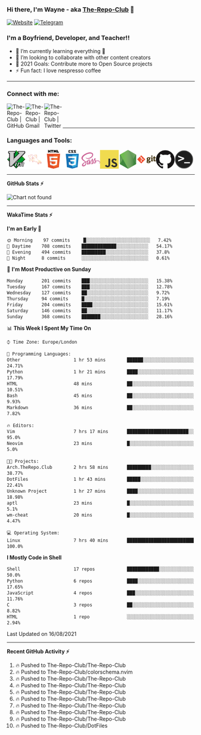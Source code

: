 ### Hi there, I'm Wayne - aka [The-Repo-Club][website] 👋

[![Website](https://img.shields.io/website?label=github.com/The-Repo-Club/&color=orange&style=flat-square&url=https://github.com/The-Repo-Club/)][website]
[![Telegram](https://img.shields.io/badge/Chat%20on-Telegram-orange.svg?color=orange&logo=telegram&style=flat-square)][telegram]

### I'm a Boyfriend, Developer, and Teacher!!

- 🌱 I’m currently learning everything 🤣
- 👯 I’m looking to collaborate with other content creators
- 🥅 2021 Goals: Contribute more to Open Source projects
- ⚡ Fun fact: I love nespresso coffee

---
### Connect with me:

[<img align="left" alt="The-Repo-Club | GitHub" width="50px" src="https://cdn.jsdelivr.net/npm/simple-icons@v3/icons/github.svg" />][website]
[<img align="left" alt="The-Repo-Club | Gmail" width="50px" src="https://cdn.jsdelivr.net/npm/simple-icons@v3/icons/gmail.svg" />][email]
[<img align="left" alt="The-Repo-Club | Twitter" width="50px" src="https://cdn.jsdelivr.net/npm/simple-icons@v3/icons/telegram.svg" />][telegram]

[website]: https://github.com/The-Repo-Club/
[email]: mailto:wayne6324@gmail.com
[telegram]: https://t.me/TheRepoClub

<br />
<br />
<br />

---
### Languages and Tools:

<img align="left" alt="Vim" width="50px" src="https://raw.githubusercontent.com/github/explore/80688e429a7d4ef2fca1e82350fe8e3517d3494d/topics/vim/vim.png" />
<img align="left" alt="Fish" width="50px" src="https://raw.githubusercontent.com/github/explore/80688e429a7d4ef2fca1e82350fe8e3517d3494d/topics/fish/fish.png" />
<img align="left" alt="HTML5" width="50px" src="https://raw.githubusercontent.com/github/explore/80688e429a7d4ef2fca1e82350fe8e3517d3494d/topics/html/html.png" />
<img align="left" alt="CSS3" width="50px" src="https://raw.githubusercontent.com/github/explore/80688e429a7d4ef2fca1e82350fe8e3517d3494d/topics/css/css.png" />
<img align="left" alt="Sass" width="50px" src="https://raw.githubusercontent.com/github/explore/80688e429a7d4ef2fca1e82350fe8e3517d3494d/topics/sass/sass.png" />
<img align="left" alt="JavaScript" width="50px" src="https://raw.githubusercontent.com/github/explore/80688e429a7d4ef2fca1e82350fe8e3517d3494d/topics/javascript/javascript.png" />
<img align="left" alt="Node.js" width="50px" src="https://raw.githubusercontent.com/github/explore/80688e429a7d4ef2fca1e82350fe8e3517d3494d/topics/nodejs/nodejs.png" />
<img align="left" alt="Git" width="50px" src="https://raw.githubusercontent.com/github/explore/80688e429a7d4ef2fca1e82350fe8e3517d3494d/topics/git/git.png" />
<img align="left" alt="GitHub" width="50px" src="https://raw.githubusercontent.com/github/explore/78df643247d429f6cc873026c0622819ad797942/topics/github/github.png" />
<img align="left" alt="Terminal" width="50px" src="https://raw.githubusercontent.com/github/explore/80688e429a7d4ef2fca1e82350fe8e3517d3494d/topics/terminal/terminal.png" />

<br />
<br />
<br />

---

**GitHub Stats ⚡**

![Chart not found](https://github-readme-stats.vercel.app/api?username=The-Repo-Club&theme=tokyonight&show_icons=true&count_private=true&hide_border=true&include_all_commits=true&custom_title=The-Repo-Club%27s+GitHub+Stats)


---

**WakaTime Stats ⚡**

<!--START_SECTION:waka-->
**I'm an Early 🐤** 

```text
🌞 Morning    97 commits     █░░░░░░░░░░░░░░░░░░░░░░░░   7.42% 
🌆 Daytime    708 commits    █████████████░░░░░░░░░░░░   54.17% 
🌃 Evening    494 commits    █████████░░░░░░░░░░░░░░░░   37.8% 
🌙 Night      8 commits      ░░░░░░░░░░░░░░░░░░░░░░░░░   0.61%

```
📅 **I'm Most Productive on Sunday** 

```text
Monday       201 commits    ███░░░░░░░░░░░░░░░░░░░░░░   15.38% 
Tuesday      167 commits    ███░░░░░░░░░░░░░░░░░░░░░░   12.78% 
Wednesday    127 commits    ██░░░░░░░░░░░░░░░░░░░░░░░   9.72% 
Thursday     94 commits     █░░░░░░░░░░░░░░░░░░░░░░░░   7.19% 
Friday       204 commits    ████░░░░░░░░░░░░░░░░░░░░░   15.61% 
Saturday     146 commits    ██░░░░░░░░░░░░░░░░░░░░░░░   11.17% 
Sunday       368 commits    ███████░░░░░░░░░░░░░░░░░░   28.16%

```


📊 **This Week I Spent My Time On** 

```text
⌚︎ Time Zone: Europe/London

💬 Programming Languages: 
Other                    1 hr 53 mins        ██████░░░░░░░░░░░░░░░░░░░   24.71% 
Python                   1 hr 21 mins        ████░░░░░░░░░░░░░░░░░░░░░   17.79% 
HTML                     48 mins             ██░░░░░░░░░░░░░░░░░░░░░░░   10.51% 
Bash                     45 mins             ██░░░░░░░░░░░░░░░░░░░░░░░   9.93% 
Markdown                 36 mins             ██░░░░░░░░░░░░░░░░░░░░░░░   7.82%

🔥 Editors: 
Vim                      7 hrs 17 mins       ███████████████████████░░   95.0% 
Neovim                   23 mins             █░░░░░░░░░░░░░░░░░░░░░░░░   5.0%

🐱‍💻 Projects: 
Arch.TheRepo.Club        2 hrs 58 mins       █████████░░░░░░░░░░░░░░░░   38.77% 
DotFiles                 1 hr 43 mins        █████░░░░░░░░░░░░░░░░░░░░   22.41% 
Unknown Project          1 hr 27 mins        ████░░░░░░░░░░░░░░░░░░░░░   18.98% 
aptl                     23 mins             █░░░░░░░░░░░░░░░░░░░░░░░░   5.1% 
wm-cheat                 20 mins             █░░░░░░░░░░░░░░░░░░░░░░░░   4.47%

💻 Operating System: 
Linux                    7 hrs 40 mins       █████████████████████████   100.0%

```

**I Mostly Code in Shell** 

```text
Shell                    17 repos            ████████████░░░░░░░░░░░░░   50.0% 
Python                   6 repos             ████░░░░░░░░░░░░░░░░░░░░░   17.65% 
JavaScript               4 repos             ███░░░░░░░░░░░░░░░░░░░░░░   11.76% 
C                        3 repos             ██░░░░░░░░░░░░░░░░░░░░░░░   8.82% 
HTML                     1 repo              ░░░░░░░░░░░░░░░░░░░░░░░░░   2.94%

```



 Last Updated on 16/08/2021
<!--END_SECTION:waka-->

---

**Recent GitHub Activity :zap:**

<!--START_SECTION:activity-->
1. 🔥 Pushed to The-Repo-Club/The-Repo-Club
2. 🔥 Pushed to The-Repo-Club/colorschema.nvim
3. 🔥 Pushed to The-Repo-Club/The-Repo-Club
4. 🔥 Pushed to The-Repo-Club/The-Repo-Club
5. 🔥 Pushed to The-Repo-Club/The-Repo-Club
6. 🔥 Pushed to The-Repo-Club/The-Repo-Club
7. 🔥 Pushed to The-Repo-Club/The-Repo-Club
8. 🔥 Pushed to The-Repo-Club/The-Repo-Club
9. 🔥 Pushed to The-Repo-Club/The-Repo-Club
10. 🔥 Pushed to The-Repo-Club/DotFiles
<!--END_SECTION:activity-->